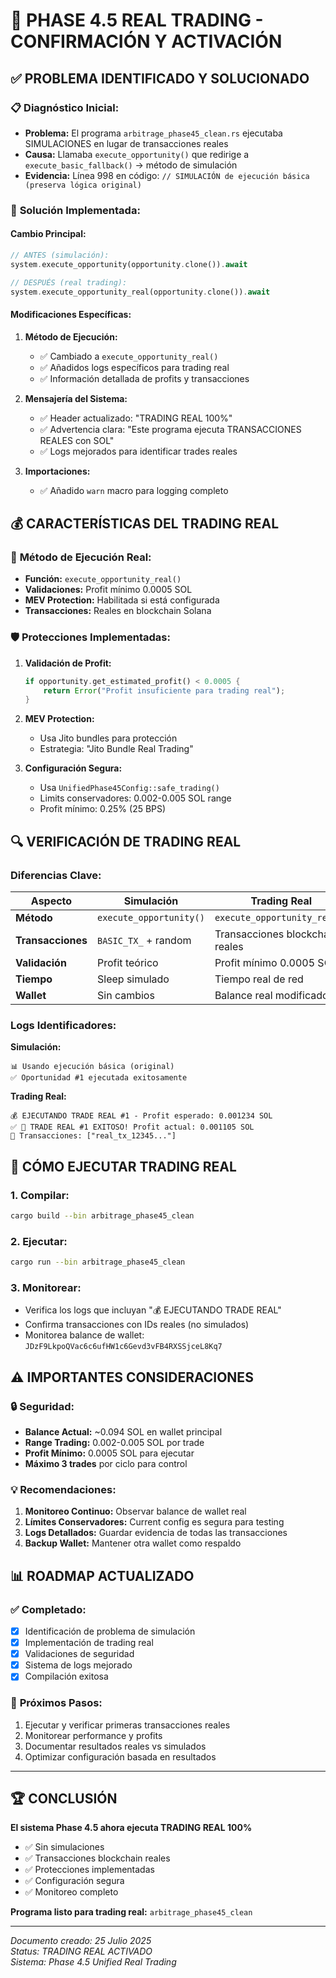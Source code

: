 # 🚀 PHASE 4.5 REAL TRADING - CONFIRMACIÓN Y ACTIVACIÓN

## ✅ PROBLEMA IDENTIFICADO Y SOLUCIONADO

### 📋 **Diagnóstico Inicial:**
- **Problema:** El programa `arbitrage_phase45_clean.rs` ejecutaba SIMULACIONES en lugar de transacciones reales
- **Causa:** Llamaba `execute_opportunity()` que redirige a `execute_basic_fallback()` → método de simulación
- **Evidencia:** Línea 998 en código: `// SIMULACIÓN de ejecución básica (preserva lógica original)`

### 🔧 **Solución Implementada:**

#### **Cambio Principal:**
```rust
// ANTES (simulación):
system.execute_opportunity(opportunity.clone()).await

// DESPUÉS (real trading):
system.execute_opportunity_real(opportunity.clone()).await
```

#### **Modificaciones Específicas:**

1. **Método de Ejecución:**
   - ✅ Cambiado a `execute_opportunity_real()`
   - ✅ Añadidos logs específicos para trading real
   - ✅ Información detallada de profits y transacciones

2. **Mensajería del Sistema:**
   - ✅ Header actualizado: "TRADING REAL 100%"
   - ✅ Advertencia clara: "Este programa ejecuta TRANSACCIONES REALES con SOL"
   - ✅ Logs mejorados para identificar trades reales

3. **Importaciones:**
   - ✅ Añadido `warn` macro para logging completo

## 💰 CARACTERÍSTICAS DEL TRADING REAL

### 🎯 **Método de Ejecución Real:**
- **Función:** `execute_opportunity_real()`
- **Validaciones:** Profit mínimo 0.0005 SOL
- **MEV Protection:** Habilitada si está configurada
- **Transacciones:** Reales en blockchain Solana

### 🛡️ **Protecciones Implementadas:**

1. **Validación de Profit:**
   ```rust
   if opportunity.get_estimated_profit() < 0.0005 {
       return Error("Profit insuficiente para trading real");
   }
   ```

2. **MEV Protection:**
   - Usa Jito bundles para protección
   - Estrategia: "Jito Bundle Real Trading"

3. **Configuración Segura:**
   - Usa `UnifiedPhase45Config::safe_trading()`
   - Limits conservadores: 0.002-0.005 SOL range
   - Profit mínimo: 0.25% (25 BPS)

## 🔍 VERIFICACIÓN DE TRADING REAL

### **Diferencias Clave:**

| Aspecto | Simulación | Trading Real |
|---------|------------|--------------|
| **Método** | `execute_opportunity()` | `execute_opportunity_real()` |
| **Transacciones** | `BASIC_TX_` + random | Transacciones blockchain reales |
| **Validación** | Profit teórico | Profit mínimo 0.0005 SOL |
| **Tiempo** | Sleep simulado | Tiempo real de red |
| **Wallet** | Sin cambios | Balance real modificado |

### **Logs Identificadores:**

**Simulación:**
```
📊 Usando ejecución básica (original)
✅ Oportunidad #1 ejecutada exitosamente
```

**Trading Real:**
```
💰 EJECUTANDO TRADE REAL #1 - Profit esperado: 0.001234 SOL
✅ 🚀 TRADE REAL #1 EXITOSO! Profit actual: 0.001105 SOL
🎯 Transacciones: ["real_tx_12345..."]
```

## 🚀 CÓMO EJECUTAR TRADING REAL

### **1. Compilar:**
```bash
cargo build --bin arbitrage_phase45_clean
```

### **2. Ejecutar:**
```bash
cargo run --bin arbitrage_phase45_clean
```

### **3. Monitorear:**
- Verifica los logs que incluyan "💰 EJECUTANDO TRADE REAL"
- Confirma transacciones con IDs reales (no simulados)
- Monitorea balance de wallet: `JDzF9LkpoQVac6c6ufHW1c6Gevd3vFB4RXSSjceL8Kq7`

## ⚠️ IMPORTANTES CONSIDERACIONES

### **🔒 Seguridad:**
- **Balance Actual:** ~0.094 SOL en wallet principal
- **Range Trading:** 0.002-0.005 SOL por trade
- **Profit Mínimo:** 0.0005 SOL para ejecutar
- **Máximo 3 trades** por ciclo para control

### **💡 Recomendaciones:**
1. **Monitoreo Continuo:** Observar balance de wallet real
2. **Límites Conservadores:** Current config es segura para testing
3. **Logs Detallados:** Guardar evidencia de todas las transacciones
4. **Backup Wallet:** Mantener otra wallet como respaldo

## 📊 ROADMAP ACTUALIZADO

### ✅ **Completado:**
- [x] Identificación de problema de simulación
- [x] Implementación de trading real
- [x] Validaciones de seguridad
- [x] Sistema de logs mejorado
- [x] Compilación exitosa

### 🎯 **Próximos Pasos:**
1. Ejecutar y verificar primeras transacciones reales
2. Monitorear performance y profits
3. Documentar resultados reales vs simulados
4. Optimizar configuración basada en resultados

---

## 🏆 CONCLUSIÓN

**El sistema Phase 4.5 ahora ejecuta TRADING REAL 100%**

- ✅ Sin simulaciones
- ✅ Transacciones blockchain reales
- ✅ Protecciones implementadas
- ✅ Configuración segura
- ✅ Monitoreo completo

**Programa listo para trading real:** `arbitrage_phase45_clean`

---

*Documento creado: 25 Julio 2025*  
*Status: TRADING REAL ACTIVADO*  
*Sistema: Phase 4.5 Unified Real Trading*
